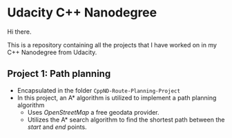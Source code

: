 # Udacity C++ Nanodegree

Hi there.

This is a repository containing all the projects that I have worked on in my C++ Nanodegree from Udacity.

## Project 1: Path planning
* Encapsulated in the folder `CppND-Route-Planning-Project`
* In this project, an A* algorithm is utilized to implement a path planning algorithm
    * Uses *OpenStreetMap* a free geodata provider.
    * Utilizes the A* search algorithm to find the shortest path between the *start* and *end* points.
